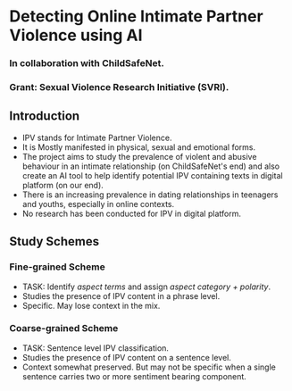 # Detecting Online Intimate Partner Violence using AI
### In collaboration with ChildSafeNet.
### Grant: Sexual Violence Research Initiative (SVRI).

## Introduction
- IPV stands for Intimate Partner Violence.
- It is Mostly manifested in physical, sexual and emotional forms.
- The project aims to study the prevalence of violent and abusive behaviour in an intimate relationship (on ChildSafeNet's end) and also create an AI tool to help identify potential IPV containing texts in digital platform (on our end).
- There is an increasing prevalence in dating relationships in teenagers and youths, especially in online contexts.
- No research has been conducted for IPV in digital platform.

## Study Schemes
### Fine-grained Scheme
- TASK: Identify *aspect terms* and assign *aspect category + polarity*.
- Studies the presence of IPV content in a phrase level.
- Specific. May lose context in the mix.

### Coarse-grained Scheme
- TASK: Sentence level IPV classification.
- Studies the presence of IPV content on a sentence level.
- Context somewhat preserved. But may not be specific when a single sentence carries two or more sentiment bearing component. 

